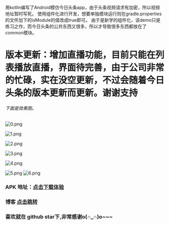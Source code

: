 用kotlin编写了Android模仿今日头条app，由于头条视频请求有加密，所以视频地址暂时写死。
使用组件化进行开发，想要单独模块运行则在gradle.properties的文件加下的isModule的值改成true即可。
由于是新学的组件化，该demo只是练习之作，而今日头条的公共东西又很多，所以才导致很多东西都放在了common模块。
# 版本更新：增加直播功能，目前只能在列表播放直播，界面待完善，由于公司非常的忙碌，实在没空更新，不过会随着今日头条的版本更新而更新。谢谢支持
###### 下面是效果图。
![0.png](https://upload-images.jianshu.io/upload_images/6835615-401a1df7ae744a77.png?imageMogr2/auto-orient/strip%7CimageView2/2/w/1240)

![1.png](https://upload-images.jianshu.io/upload_images/6835615-291cf8a92e2cef3b.png?imageMogr2/auto-orient/strip%7CimageView2/2/w/1240)

![2.png](https://upload-images.jianshu.io/upload_images/6835615-813fd7b182f797dd.png?imageMogr2/auto-orient/strip%7CimageView2/2/w/1240)

![3.png](https://upload-images.jianshu.io/upload_images/6835615-fea50e749e88dfe7.png?imageMogr2/auto-orient/strip%7CimageView2/2/w/1240)

![4.png](https://upload-images.jianshu.io/upload_images/6835615-32bfcb9c46cb629d.png?imageMogr2/auto-orient/strip%7CimageView2/2/w/1240)

![5.png](https://upload-images.jianshu.io/upload_images/6835615-de1fdf72c82d8459.png?imageMogr2/auto-orient/strip%7CimageView2/2/w/1240)
![6.png](https://upload-images.jianshu.io/upload_images/6835615-e186df54491d6b6a.png?imageMogr2/auto-orient/strip%7CimageView2/2/w/1240)

### APK 地址：[点击下载体验](https://www.pgyer.com/caYw)
### 博客  [点击跳转](https://www.jianshu.com/p/85307a257ac3)
### 喜欢就在 github star下,非常感谢o(∩_∩)o~~~
